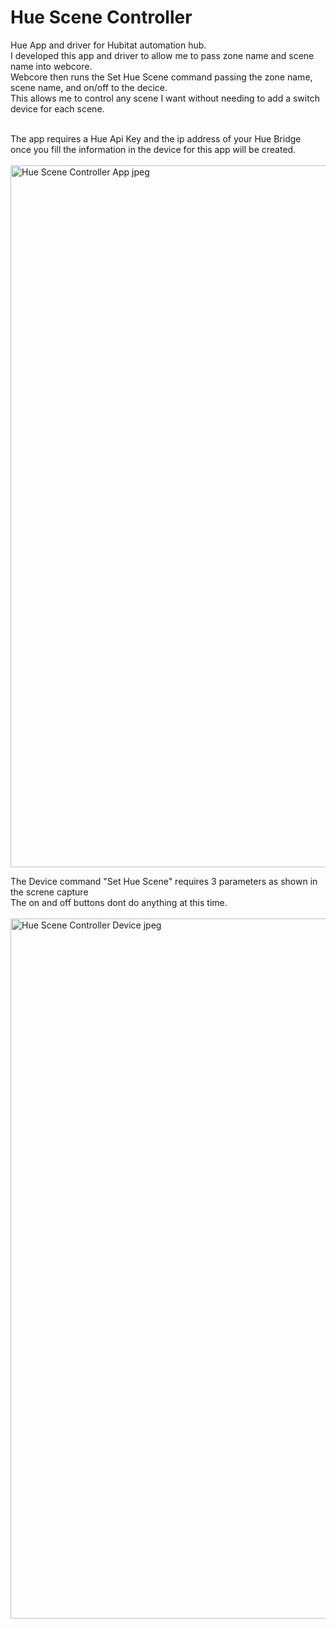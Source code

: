 # Hue Scene Controller
Hue App and driver for Hubitat automation hub.<br>
I developed this app and driver to allow me to pass zone name and scene name into webcore.<br>
Webcore then runs the Set Hue Scene command passing the zone name, scene name, and on/off to the decice.<br>
This allows me to control any scene I want without needing to add a switch device for each scene.<br>
<br>

The app requires a Hue Api Key and the ip address of your Hue Bridge<br>
once you fill the information in the device for this app will be created.<br>
<br>
<img width="1123" alt="Hue Scene Controller App jpeg" src="https://github.com/user-attachments/assets/695f33e4-a4c0-428f-8895-15ee710f45e0">

The Device command "Set Hue Scene" requires 3 parameters as shown in the screne capture<br>
The on and off buttons dont do anything at this time.<br>
<br>
<img width="1120" alt="Hue Scene Controller Device jpeg" src="https://github.com/user-attachments/assets/b6c76c2b-61a7-4525-aa3d-22e5fdb99801">
